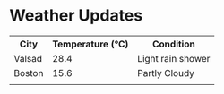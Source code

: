 # Weather Updates

<!-- WEATHER-UPDATE-START -->
<table><tr><th>City</th><th>Temperature (°C)</th><th>Condition</th></tr><tr><td>Valsad</td><td>28.4</td><td>Light rain shower</td></tr><tr><td>Boston</td><td>15.6</td><td>Partly Cloudy</td></tr><tr><td></td><td></td><td></td></tr></table>
<!-- WEATHER-UPDATE-END -->
